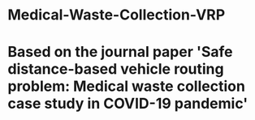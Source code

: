 # Medical-Waste-Collection-VRP

# Based on the journal paper 'Safe distance-based vehicle routing problem: Medical waste collection case study in COVID-19 pandemic'
